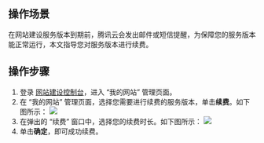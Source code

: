 ## 操作场景
在网站建设服务版本到期前，腾讯云会发出邮件或短信提醒，为保障您的服务版本能正常运行，本文指导您对服务版本进行续费。

## 操作步骤
1. 登录 [网站建设控制台](https://console.cloud.tencent.com/wds)，进入 “我的网站” 管理页面。
2. 在 “我的网站” 管理页面，选择您需要进行续费的服务版本，单击**续费**。如下图所示：
![](https://main.qcloudimg.com/raw/82556e0b49d4468581fc18d66a0e0f89.png)
3. 在弹出的 “续费” 窗口中，选择您的续费时长。如下图所示：
![](https://main.qcloudimg.com/raw/9e3b3113551c1c6413b2688541d286b4.png)
4. 单击**确定**，即可成功续费。
